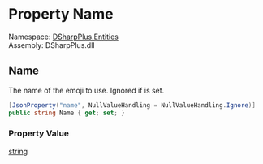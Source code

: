 # Property Name

Namespace: [DSharpPlus.Entities](DSharpPlus.Entities.md)  
Assembly: DSharpPlus.dll

## <a id="DSharpPlus_Entities_DiscordComponentEmoji_Name"></a>Name

The name of the emoji to use. Ignored if <xref href="DSharpPlus.Entities.DiscordComponentEmoji.Id" data-throw-if-not-resolved="false"></xref> is set.

```csharp
[JsonProperty("name", NullValueHandling = NullValueHandling.Ignore)]
public string Name { get; set; }
```

### Property Value

[string](https://learn.microsoft.com/dotnet/api/system.string)

